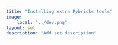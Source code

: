 ```yaml
---
title: "Installing extra Pybricks tools"
image:
    local: "../dev.png"
layout: set
description: "Add set description"
---
```

